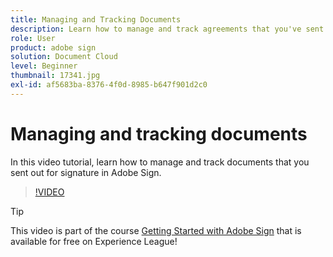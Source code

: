 ```yaml
---
title: Managing and Tracking Documents
description: Learn how to manage and track agreements that you've sent for signature
role: User
product: adobe sign
solution: Document Cloud
level: Beginner
thumbnail: 17341.jpg
exl-id: af5683ba-8376-4f0d-8985-b647f901d2c0
---
```

# Managing and tracking documents

In this video tutorial, learn how to manage and track documents that you sent out for signature in Adobe Sign.

>[!VIDEO](https://video.tv.adobe.com/v/17341?hidetitle=true)

>[!TIP]
>
>This video is part of the course [Getting Started with Adobe Sign](https://experienceleague.adobe.com/?recommended=Sign-U-1-2020.1) that is available for free on Experience League!
